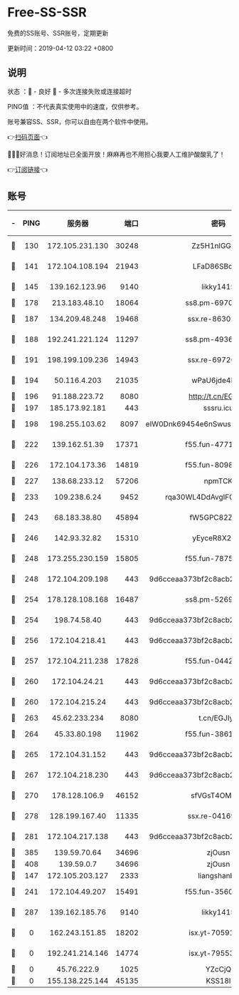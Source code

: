 # Free-SS-SSR

免费的SS账号、SSR账号，定期更新

更新时间：2019-04-12 03:22 +0800

## 说明

状态     ：🙂 - 良好 🙁 - 多次连接失败或连接超时

PING值   ：不代表真实使用中的速度，仅供参考。

账号兼容SS、SSR，你可以自由在两个软件中使用。

👉[扫码页面](https://liesauer.github.io/Free-SS-SSR/)👈

🎉🎉🎉好消息！订阅地址已全面开放！麻麻再也不用担心我要人工维护酸酸乳了！

👉[订阅链接](https://www.liesauer.net/yogurt/subscribe?ACCESS_TOKEN=DAYxR3mMaZAsaqUb)👈

## 账号

|-|PING|服务器|端口|密码|加密方式|区域|
|:----:|:----:|:-----:|-----:|:----:|:----:|:----:|
|🙂|130|172.105.231.130|30248|Zz5H1nlGGKHx|aes-256-cfb|JP|
|🙂|141|172.104.108.194|21943|LFaD86SBq2lY|aes-256-cfb|JP|
|🙂|145|139.162.123.96|9140|likky1415|aes-256-cfb|JP|
|🙂|178|213.183.48.10|18064|ss8.pm-69704775|rc4-md5|RU|
|🙂|187|134.209.48.248|19468|ssx.re-86302752|aes-256-cfb|US|
|🙂|188|192.241.221.124|11297|ss8.pm-49366611|aes-256-cfb|US|
|🙂|191|198.199.109.236|14943|ssx.re-69726715|aes-256-cfb|US|
|🙂|194|50.116.4.203|21035|wPaU6jde4NZT|aes-256-cfb|US|
|🙂|196|91.188.223.72|8080|http://t.cn/EGJIyrl|rc4-md5|RU|
|🙂|197|185.173.92.181|443|sssru.icu|rc4-md5|RU|
|🙂|198|198.255.103.62|8097|eIW0Dnk69454e6nSwuspv9DmS201tQ0D|aes-256-cfb|US|
|🙂|222|139.162.51.39|17371|f55.fun-47715788|aes-256-cfb|SG|
|🙂|226|172.104.173.36|14819|f55.fun-80989393|aes-256-cfb|SG|
|🙂|227|138.68.233.12|57206|npmTCK|rc4-md5|US|
|🙂|233|109.238.6.24|9452|rqa30WL4DdAvgIFG6Fs3znzTa|aes-256-cfb|FR|
|🙂|243|68.183.38.80|45894|fW5GPC82Z97G|aes-256-cfb|GB|
|🙂|246|142.93.32.82|15310|yEyceR8X2EVd|aes-256-cfb|GB|
|🙂|248|173.255.230.159|15805|f55.fun-78754827|aes-256-cfb|US|
|🙂|248|172.104.209.198|443|9d6cceaa373bf2c8acb22e60b6a58be6|aes-256-cfb|US|
|🙂|254|178.128.108.168|16487|ss8.pm-52699195|aes-256-cfb|SG|
|🙂|254|198.74.58.40|443|9d6cceaa373bf2c8acb22e60b6a58be6|aes-256-cfb|US|
|🙂|256|172.104.218.41|443|9d6cceaa373bf2c8acb22e60b6a58be6|aes-256-cfb|US|
|🙂|257|172.104.211.238|17828|f55.fun-04428488|aes-256-cfb|US|
|🙂|260|172.104.24.21|443|9d6cceaa373bf2c8acb22e60b6a58be6|aes-256-cfb|US|
|🙂|260|172.104.215.24|443|9d6cceaa373bf2c8acb22e60b6a58be6|aes-256-cfb|US|
|🙂|263|45.62.233.234|8080|t.cn/EGJIyrl|rc4-md5|CA|
|🙂|264|45.33.80.198|11962|f55.fun-38615742|aes-256-cfb|US|
|🙂|265|172.104.31.152|443|9d6cceaa373bf2c8acb22e60b6a58be6|aes-256-cfb|US|
|🙂|267|172.104.218.230|443|9d6cceaa373bf2c8acb22e60b6a58be6|aes-256-cfb|US|
|🙂|270|178.128.106.9|46152|sfVGsT4OMxHC|aes-256-cfb|SG|
|🙂|278|128.199.167.40|11335|ssx.re-04169408|aes-256-cfb|SG|
|🙂|281|172.104.217.138|443|9d6cceaa373bf2c8acb22e60b6a58be6|aes-256-cfb|US|
|🙂|385|139.59.70.64|34696|zjOusn|chacha20|IN|
|🙂|408|139.59.0.7|34696|zjOusn|chacha20|IN|
|🙂|147|172.105.203.127|2333|liangshanbo|chacha20|JP|
|🙂|241|172.104.49.207|15491|f55.fun-35608274|aes-256-cfb|SG|
|🙂|287|139.162.185.76|9140|likky1415|aes-256-cfb|DE|
|🙁|0|162.243.151.85|18202|isx.yt-70591909|aes-256-cfb|US|
|🙁|0|192.241.214.146|14774|isx.yt-79553364|aes-256-cfb|US|
|🙁|0|45.76.222.9|1025|YZcCjQ|rc4-md5|JP|
|🙁|0|155.138.225.144|45135|KSS18l|rc4-md5|US|
